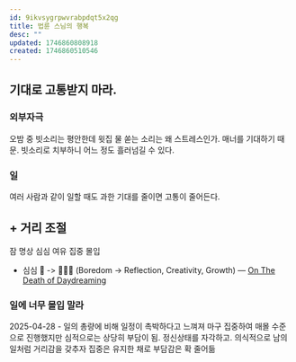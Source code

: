 ```yaml
---
id: 9ikvsygrpwvrabpdqt5x2qg
title: 법륜 스님의 행복
desc: ""
updated: 1746860808918
created: 1746860510546
---
```


## 기대로 고통받지 마라.

### 외부자극

오밤 중 빗소리는 평안한데
윗집 물 쏟는 소리는 왜 스트레스인가.
매너를 기대하기 때문.
빗소리로 치부하니 어느 정도 흘러넘길 수 있다.

### 일

여러 사람과 같이 일할 때도 과한 기대를 줄이면 고통이 줄어든다.

## \+ 거리 조절

잠 명상 심심 여유 집중 몰입

- 심심 🥱 -> 🤔💡🌱 (Boredom -> Reflection, Creativity, Growth) — [On The Death of Daydreaming](https://www.afterbabel.com/p/on-the-death-of-daydreaming)

### 일에 너무 몰입 말라

2025-04-28 - 일의 총량에 비해 일정이 촉박하다고 느껴져 마구 집중하여 매몰 수준으로 진행했지만 심적으로는 상당히 부담이 됨.
정신상태를 자각하고. 의식적으로 남의 일처럼 거리감을 갖추자 집중은 유지한 채로 부담감은 확 줄어듦
